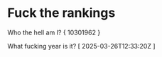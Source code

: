 # Fuck the rankings

Who the hell am I?
{ 10301962 }

What fucking year is it?
[ 2025-03-26T12:33:20Z ]

